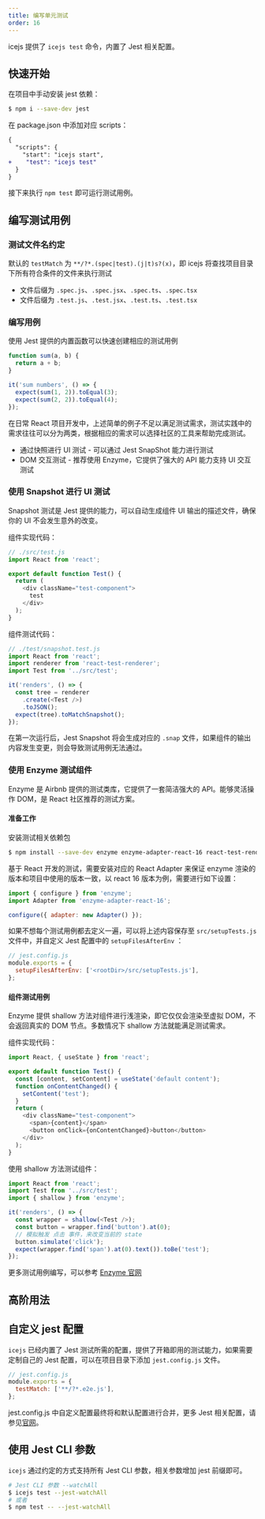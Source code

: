 ```yaml
---
title: 编写单元测试
order: 16
---
```


icejs 提供了 `icejs test` 命令，内置了 Jest 相关配置。

## 快速开始

在项目中手动安装 jest 依赖：

```bash
$ npm i --save-dev jest
```

在 package.json 中添加对应 scripts：

```diff
{
  "scripts": {
    "start": "icejs start",
+    "test": "icejs test"
  }
}
```

接下来执行 `npm test` 即可运行测试用例。

## 编写测试用例

### 测试文件名约定

默认的 `testMatch` 为 `**/?*.(spec|test).(j|t)s?(x)`，即 icejs 将查找项目目录下所有符合条件的文件来执行测试

* 文件后缀为 `.spec.js`、`.spec.jsx`、`.spec.ts`、`.spec.tsx`
* 文件后缀为 `.test.js`、`.test.jsx`、`.test.ts`、`.test.tsx`

### 编写用例

使用 Jest 提供的内置函数可以快速创建相应的测试用例

```js
function sum(a, b) {
  return a + b;
}

it('sum numbers', () => {
  expect(sum(1, 2)).toEqual(3);
  expect(sum(2, 2)).toEqual(4);
});
```

在日常 React 项目开发中，上述简单的例子不足以满足测试需求，测试实践中的需求往往可以分为两类，根据相应的需求可以选择社区的工具来帮助完成测试。

* 通过快照进行 UI 测试 - 可以通过 Jest SnapShot 能力进行测试
* DOM 交互测试 - 推荐使用 Enzyme，它提供了强大的 API 能力支持 UI 交互测试

### 使用 Snapshot 进行 UI 测试

Snapshot 测试是 Jest 提供的能力，可以自动生成组件 UI 输出的描述文件，确保你的 UI 不会发生意外的改变。

组件实现代码：

```js
// ./src/test.js
import React from 'react';

export default function Test() {
  return (
    <div className="test-component">
      test
    </div>
  );
}
```

组件测试代码：

```js
// ./test/snapshot.test.js
import React from 'react';
import renderer from 'react-test-renderer';
import Test from '../src/test';

it('renders', () => {
  const tree = renderer
    .create(<Test />)
    .toJSON();
  expect(tree).toMatchSnapshot();
});
```

在第一次运行后，Jest Snapshot 将会生成对应的 `.snap` 文件，如果组件的输出内容发生变更，则会导致测试用例无法通过。

### 使用 Enzyme 测试组件

Enzyme 是 Airbnb 提供的测试类库，它提供了一套简洁强大的 API。能够灵活操作 DOM，是 React 社区推荐的测试方案。

#### 准备工作

安装测试相关依赖包

```bash
$ npm install --save-dev enzyme enzyme-adapter-react-16 react-test-renderer
```

基于 React 开发的测试，需要安装对应的 React Adapter 来保证 enzyme 渲染的版本和项目中使用的版本一致，以 react 16 版本为例，需要进行如下设置：

```js
import { configure } from 'enzyme';
import Adapter from 'enzyme-adapter-react-16';

configure({ adapter: new Adapter() });
```

如果不想每个测试用例都去定义一遍，可以将上述内容保存至 `src/setupTests.js` 文件中，并自定义 Jest 配置中的 `setupFilesAfterEnv` ：

```js
// jest.config.js
module.exports = {
  setupFilesAfterEnv: ['<rootDir>/src/setupTests.js'],
};
```

#### 组件测试用例

Enzyme 提供 shallow 方法对组件进行浅渲染，即它仅仅会渲染至虚拟 DOM，不会返回真实的 DOM 节点。多数情况下 shallow 方法就能满足测试需求。

组件实现代码：

```js
import React, { useState } from 'react';

export default function Test() {
  const [content, setContent] = useState('default content');
  function onContentChanged() {
    setContent('test');
  }
  return (
    <div className="test-component">
      <span>{content}</span>
      <button onClick={onContentChanged}>button</button>
    </div>
  );
}
```

使用 shallow 方法测试组件：

```js
import React from 'react';
import Test from '../src/test';
import { shallow } from 'enzyme';

it('renders', () => {
  const wrapper = shallow(<Test />);
  const button = wrapper.find('button').at(0);
  // 模拟触发 点击 事件，来改变当前的 state
  button.simulate('click');
  expect(wrapper.find('span').at(0).text()).toBe('test');
});
```

更多测试用例编写，可以参考 [Enzyme 官网](https://airbnb.io/enzyme/)

## 高阶用法

## 自定义 jest 配置

`icejs` 已经内置了 Jest 测试所需的配置，提供了开箱即用的测试能力，如果需要定制自己的 Jest 配置，可以在项目目录下添加 `jest.config.js` 文件。

```js
// jest.config.js
module.exports = {
  testMatch: ['**/?*.e2e.js'],
};
```

jest.config.js 中自定义配置最终将和默认配置进行合并，更多 Jest 相关配置，请参见[官网](https://jestjs.io/docs/en/configuration)。

## 使用 Jest CLI 参数

`icejs` 通过约定的方式支持所有 Jest CLI 参数，相关参数增加 jest 前缀即可。

```bash
# Jest CLI 参数 --watchAll
$ icejs test --jest-watchAll
# 或者
$ npm test -- --jest-watchAll
```
